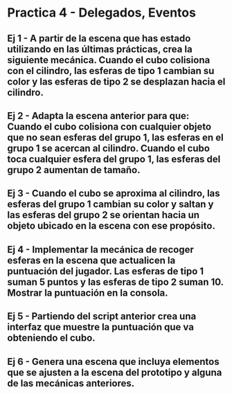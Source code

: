 # Practica 4 - Delegados, Eventos

## Ej 1 - A partir de la escena que has estado utilizando en las últimas prácticas, crea la siguiente mecánica. Cuando el cubo colisiona con el cilindro, las esferas de tipo 1 cambian su color y las esferas de tipo 2 se desplazan hacia el cilindro.


## Ej 2 - Adapta la escena anterior para que: Cuando el cubo colisiona con cualquier objeto que no sean esferas del grupo 1, las esferas en el grupo 1 se acercan al cilindro. Cuando el cubo toca cualquier esfera del grupo 1, las esferas del grupo 2 aumentan de tamaño.

## Ej 3 - Cuando el cubo se aproxima al cilindro, las esferas del grupo 1 cambian su color y saltan y las esferas del grupo 2 se orientan hacia un objeto ubicado en la escena con ese propósito.

## Ej 4 - Implementar la mecánica de recoger esferas en la escena que actualicen la puntuación del jugador. Las esferas de tipo 1 suman 5 puntos y las esferas de tipo 2 suman 10. Mostrar la puntuación en la consola.

## Ej 5 - Partiendo del script anterior crea una interfaz que muestre la puntuación que va obteniendo el cubo.

## Ej 6 - Genera una escena que incluya elementos que se ajusten a la escena del prototipo y alguna de las mecánicas anteriores.
